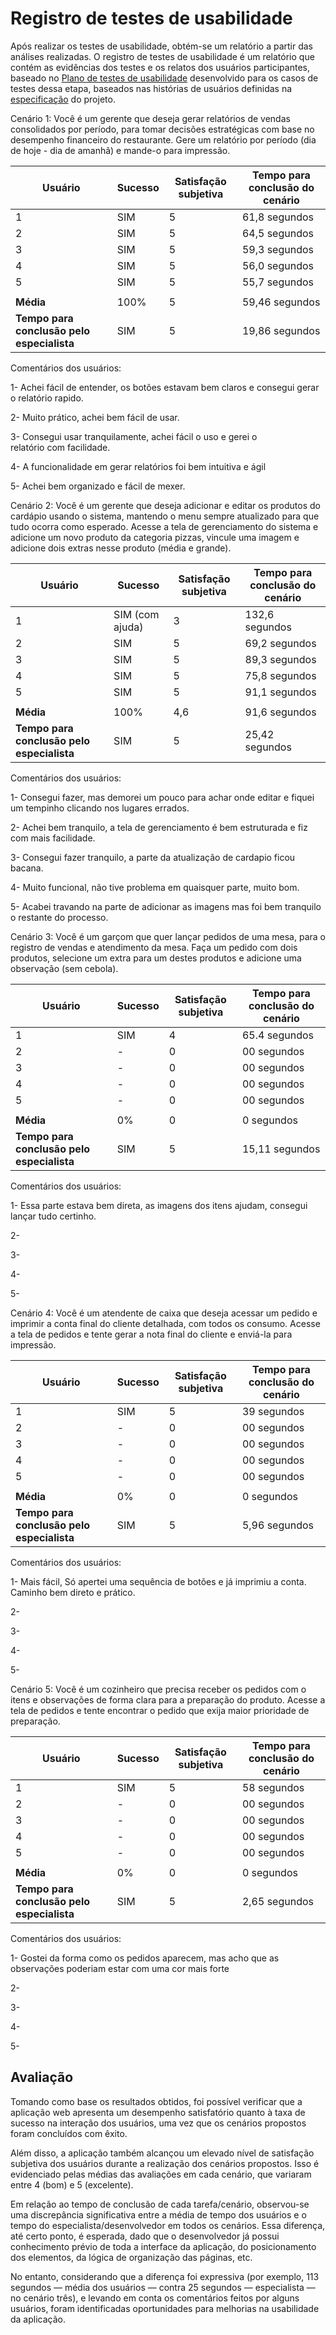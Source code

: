 # Registro de testes de usabilidade

Após realizar os testes de usabilidade, obtém-se um relatório a partir das análises realizadas. O registro de testes de usabilidade é um relatório que contém as evidências dos testes e os relatos dos usuários participantes, baseado no <a href="09-Plano-testes-usabilidade.md"> Plano de testes de usabilidade</a> desenvolvido para os casos de testes dessa etapa, baseados nas histórias de usuários definidas na <a href="02-Especificacao.md">especificação</a> do projeto.

Cenário 1: Você é um gerente que deseja gerar relatórios de vendas consolidados por período, para tomar decisões estratégicas com base no desempenho financeiro do restaurante. Gere um relatório por período (dia de hoje - dia de amanhã) e mande-o para impressão.

| Usuário | Sucesso | Satisfação subjetiva | Tempo para conclusão do cenário |
|---------|-----------------|----------------------|---------------------------------|
| 1       | SIM             | 5                    | 61,8 segundos                  |
| 2       | SIM             | 5                    | 64,5 segundos                  |
| 3       | SIM             | 5                    | 59,3 segundos                  |
| 4       | SIM             | 5                    | 56,0 segundos                  |
| 5       | SIM             | 5                    | 55,7 segundos                  |
|  |  |  |  |
| **Média**     | 100%           | 5                | 59,46 segundos                           |
| **Tempo para conclusão pelo especialista** | SIM | 5 | 19,86 segundos |


Comentários dos usuários:

1- Achei fácil de entender, os botões estavam bem claros e consegui gerar o relatório rapido.

2- Muito prático, achei bem fácil de usar.

3- Consegui usar tranquilamente, achei fácil o uso e gerei o relatório com facilidade.

4- A funcionalidade em gerar relatórios foi bem intuitiva e ágil

5- Achei bem organizado e fácil de mexer.



Cenário 2: Você é um gerente que deseja adicionar e editar os produtos do cardápio usando o sistema, mantendo o menu sempre atualizado para que tudo ocorra como esperado. Acesse a tela de gerenciamento do sistema e adicione um novo produto da categoria pizzas, vincule uma imagem e adicione dois extras nesse produto (média e grande).  

| Usuário | Sucesso | Satisfação subjetiva | Tempo para conclusão do cenário |
|---------|-----------------|----------------------|---------------------------------|
| 1       | SIM (com ajuda) | 3                    | 132,6 segundos                 |
| 2       | SIM             | 5                    | 69,2 segundos                  |
| 3       | SIM             | 5                    | 89,3 segundos                  |
| 4       | SIM             | 5                    | 75,8 segundos                  |
| 5       | SIM             | 5                    | 91,1 segundos                  |
|  |  |  |  |
| **Média**     | 100%           | 4,6                | 91,6 segundos                           |
| **Tempo para conclusão pelo especialista** | SIM | 5 | 25,42 segundos |


Comentários dos usuários:

1- Consegui fazer, mas demorei um pouco para achar onde editar e fiquei um tempinho clicando nos lugares errados.

2- Achei bem tranquilo, a tela de gerenciamento é bem estruturada e fiz com mais facilidade.

3- Consegui fazer tranquilo, a parte da atualização de cardapio ficou bacana.

4- Muito funcional, não tive problema em quaisquer parte, muito bom.

5- Acabei travando na parte de adicionar as imagens mas foi bem tranquilo o restante do processo.



Cenário 3: Você é um garçom que quer lançar pedidos de uma mesa, para o registro de vendas e atendimento da mesa. Faça um pedido com dois produtos, selecione um extra para um destes produtos e adicione uma observação (sem cebola). 

| Usuário | Sucesso | Satisfação subjetiva | Tempo para conclusão do cenário |
|---------|-----------------|----------------------|---------------------------------|
| 1       | SIM             | 4                    | 65.4 segundos                  |
| 2       | -             | 0                    | 00 segundos                  |
| 3       | -             | 0                    | 00 segundos                  |
| 4       | -             | 0                    | 00 segundos                  |
| 5       | -             | 0                    | 00 segundos                  |
|  |  |  |  |
| **Média**     | 0%           | 0                | 0 segundos                           |
| **Tempo para conclusão pelo especialista** | SIM | 5 | 15,11 segundos |


Comentários dos usuários:

1- Essa parte estava bem direta, as imagens dos itens ajudam, consegui lançar tudo certinho.

2-

3-

4-

5-


Cenário 4: Você é um atendente de caixa que deseja acessar um pedido e imprimir a conta final do cliente detalhada, com todos os consumo. Acesse a tela de pedidos e tente gerar a nota final do cliente e enviá-la para impressão.

| Usuário | Sucesso | Satisfação subjetiva | Tempo para conclusão do cenário |
|---------|-----------------|----------------------|---------------------------------|
| 1       | SIM             | 5                    | 39 segundos                  |
| 2       | -             | 0                    | 00 segundos                  |
| 3       | -             | 0                    | 00 segundos                  |
| 4       | -             | 0                    | 00 segundos                  |
| 5       | -             | 0                    | 00 segundos                  |
|  |  |  |  |
| **Média**     | 0%           | 0                | 0 segundos                           |
| **Tempo para conclusão pelo especialista** | SIM | 5 | 5,96 segundos |


Comentários dos usuários:

1- Mais fácil, Só apertei uma sequência de botões e já imprimiu a conta. Caminho bem direto e prático.

2-

3-

4-

5-



Cenário 5: Você é um cozinheiro que precisa receber os pedidos com o itens e observações de forma clara para a preparação do produto. Acesse a tela de pedidos e tente encontrar o pedido que exija maior prioridade de preparação.

| Usuário | Sucesso | Satisfação subjetiva | Tempo para conclusão do cenário |
|---------|-----------------|----------------------|---------------------------------|
| 1       | SIM             | 5                    | 58 segundos                  |
| 2       | -             | 0                    | 00 segundos                  |
| 3       | -             | 0                    | 00 segundos                  |
| 4       | -             | 0                    | 00 segundos                  |
| 5       | -             | 0                    | 00 segundos                  |
|  |  |  |  |
| **Média**     | 0%           | 0                | 0 segundos                           |
| **Tempo para conclusão pelo especialista** | SIM | 5 | 2,65 segundos |


Comentários dos usuários:

1- Gostei da forma como os pedidos aparecem, mas acho que as observações poderiam estar com uma cor mais forte

2-

3-

4-

5-


## Avaliação 

Tomando como base os resultados obtidos, foi possível verificar que a aplicação web apresenta um desempenho satisfatório quanto à taxa de sucesso na interação dos usuários, uma vez que os cenários propostos foram concluídos com êxito.

Além disso, a aplicação também alcançou um elevado nível de satisfação subjetiva dos usuários durante a realização dos cenários propostos. Isso é evidenciado pelas médias das avaliações em cada cenário, que variaram entre 4 (bom) e 5 (excelente).

Em relação ao tempo de conclusão de cada tarefa/cenário, observou-se uma discrepância significativa entre a média de tempo dos usuários e o tempo do especialista/desenvolvedor em todos os cenários. Essa diferença, até certo ponto, é esperada, dado que o desenvolvedor já possui conhecimento prévio de toda a interface da aplicação, do posicionamento dos elementos, da lógica de organização das páginas, etc.

No entanto, considerando que a diferença foi expressiva (por exemplo, 113 segundos — média dos usuários — contra 25 segundos — especialista — no cenário três), e levando em conta os comentários feitos por alguns usuários, foram identificadas oportunidades para melhorias na usabilidade da aplicação.

